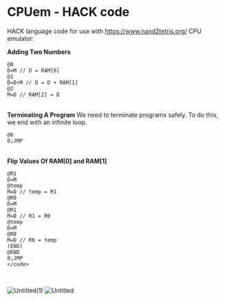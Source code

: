 # CPUem - HACK code
HACK language code for use with https://www.nand2tetris.org/ CPU emulator:


<b>Adding Two Numbers</b>

    @0
    D=M // D = RAM[0]
    @1
    D=D+M // D = D + RAM[1]
    @2
    M=D // RAM[2] = D

<br><b>Terminating A Program</b>
We need to terminate programs safely. To do this, we end with an infinite loop.

    @6
    0;JMP 

<br><b>Flip Values Of RAM[0] and RAM[1]</b>

    @R1
    D=M
    @temp
    M=D // temp = R1
    @R0
    D=M
    @R1
    M=D // R1 = R0
    @temp
    D=M
    @R0
    M=D // R0 = temp
    (END)
    @END
    0;JMP
    </code>

<br>


![Untitled(1)](https://github.com/Original-Lily/HwSim/assets/87139613/d89d48b3-a9b5-4193-92ef-ff5d29d50697)
![Untitled](https://github.com/Original-Lily/HwSim/assets/87139613/0ba6adec-01a1-48fc-84cb-5ba16e2d0154)
